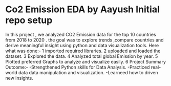 # Co2 Emission EDA by Aayush Initial repo setup
In this project , we analyzed CO2 Emission data for the top 10 countries from 2018 to 2020 . the goal was to explore trends ,compare countries and derive meaningful insight using python and data visualization tools.
Here what was done:-
1 imported required libraries. 
2 uploaded and loaded the dataset. 
3 Explored the data. 
4 Analyzed total global Emission by year. 
5 Plotted preferred Graphs to analyze and visualize easily. 
6 Project Summary
Outcome:-
-Strengthened Python skills for Data Analysis. 
-Practiced real-world data data manipulation and visualization. 
-Learneed how to driven new insights. 
